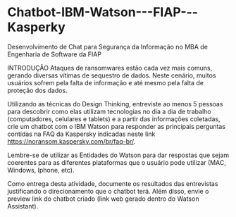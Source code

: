 # Chatbot-IBM-Watson---FIAP---Kasperky
Desenvolvimento de Chat para Segurança da Informação no MBA de Engenharia de Software da FIAP

INTRODUÇÃO
Ataques de ransomwares estão cada vez mais comuns, gerando diversas vítimas de sequestro de dados. Neste cenário, muitos usuários sofrem pela falta de informação e até mesmo pela falta de proteção dos dados.

 Utilizando as técnicas do Design Thinking, entreviste ao menos 5 pessoas para descobrir como elas utilizam tecnologias no dia a dia de trabalho (computadores, celulares e tablets) e a partir das informações coletadas, crie um chatbot com o IBM Watson para responder as principais perguntas contidas na FAQ da Kaspersky indicadas neste link https://noransom.kaspersky.com/br/faq-br/.

Lembre-se de utilizar as Entidades do Watson para dar respostas que sejam coerentes para as diferentes plataformas que o usuário pode utilizar (MAC, Windows, Iphone, etc).

Como entrega desta atividade, documente os resultados das entrevistas justificando o direcionamento que o chatbot terá. Além disso, envie o preview link do chatbot criado (link web gerado dentro do Watson Assistant).

